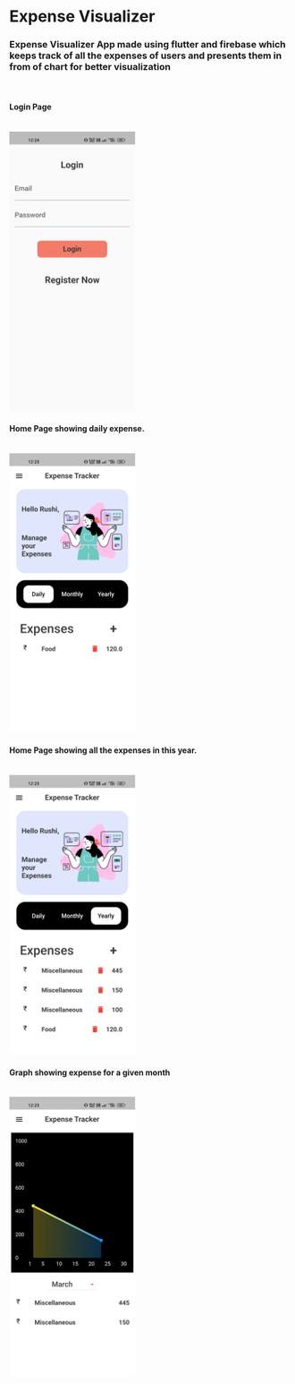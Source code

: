 # Expense Visualizer

### Expense Visualizer App made using flutter and firebase which keeps track of all the expenses of users and presents them in from of chart for better visualization
<br>

#### Login Page
<br>

<img src="./screenshots/4.jpg" height=500>

#### Home Page showing daily expense.
<br>

<img src="./screenshots/1.jpg" height=500>

#### Home Page showing all the expenses in this year.
<br>

<img src="./screenshots/2.jpg" height=500>

#### Graph showing expense for a given month
<br>

<img src="./screenshots/3.jpg" height=500>
